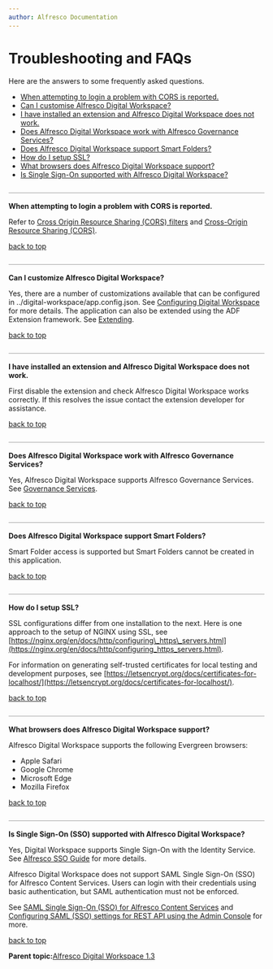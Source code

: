 ```yaml
---
author: Alfresco Documentation
---
```


# Troubleshooting and FAQs

Here are the answers to some frequently asked questions.

-   [When attempting to login a problem with CORS is reported.](troubleshooting.md#1)
-   [Can I customise Alfresco Digital Workspace?](troubleshooting.md#2)
-   [I have installed an extension and Alfresco Digital Workspace does not work.](troubleshooting.md#3)
-   [Does Alfresco Digital Workspace work with Alfresco Governance Services?](troubleshooting.md#4)
-   [Does Alfresco Digital Workspace support Smart Folders?](troubleshooting.md#5)
-   [How do I setup SSL?](troubleshooting.md#8)
-   [What browsers does Alfresco Digital Workspace support?](troubleshooting.md#9)
-   [Is Single Sign-On supported with Alfresco Digital Workspace?](troubleshooting.md#10)

![](../images/hr.png)

**When attempting to login a problem with CORS is reported.**

Refer to [Cross Origin Resource Sharing \(CORS\) filters](https://docs.alfresco.com/6.1/tasks/enable-cors.html) and [Cross-Origin Resource Sharing \(CORS\)](https://enable-cors.org/).

[back to top](troubleshooting.md#top)

![](../images/hr.png)

**Can I customize Alfresco Digital Workspace?**

Yes, there are a number of customizations available that can be configured in ../digital-workspace/app.config.json. See [Configuring Digital Workspace](../concepts/configuration.md) for more details. The application can also be extended using the ADF Extension framework. See [Extending](https://alfresco-content-app.netlify.com/#/extending/).

[back to top](troubleshooting.md#top)

![](../images/hr.png)

**I have installed an extension and Alfresco Digital Workspace does not work.**

First disable the extension and check Alfresco Digital Workspace works correctly. If this resolves the issue contact the extension developer for assistance.

[back to top](troubleshooting.md#top)

![](../images/hr.png)

**Does Alfresco Digital Workspace work with Alfresco Governance Services?**

Yes, Alfresco Digital Workspace supports Alfresco Governance Services. See [Governance Services](../concepts/governance-adw.md).

[back to top](troubleshooting.md#top)

![](../images/hr.png)

**Does Alfresco Digital Workspace support Smart Folders?**

Smart Folder access is supported but Smart Folders cannot be created in this application.

[back to top](troubleshooting.md#top)

![](../images/hr.png)

**How do I setup SSL?**

SSL configurations differ from one installation to the next. Here is one approach to the setup of NGINX using SSL, see [https://nginx.org/en/docs/http/configuring\_https\_servers.html](https://nginx.org/en/docs/http/configuring_https_servers.html).

For information on generating self-trusted certificates for local testing and development purposes, see [https://letsencrypt.org/docs/certificates-for-localhost/](https://letsencrypt.org/docs/certificates-for-localhost/).

[back to top](troubleshooting.md#top)

![](../images/hr.png)

**What browsers does Alfresco Digital Workspace support?**

Alfresco Digital Workspace supports the following Evergreen browsers:

-   Apple Safari
-   Google Chrome
-   Microsoft Edge
-   Mozilla Firefox

[back to top](troubleshooting.md#top)

![](../images/hr.png)

**Is Single Sign-On \(SSO\) supported with Alfresco Digital Workspace?**

Yes, Digital Workspace supports Single Sign-On with the Identity Service. See [Alfresco SSO Guide](https://docs.alfresco.com/sso/concepts/intro.html) for more details.

Alfresco Digital Workspace does not support SAML Single Sign-On \(SSO\) for Alfresco Content Services. Users can login with their credentials using basic authentication, but SAML authentication must not be enforced.

See [SAML Single Sign-On \(SSO\) for Alfresco Content Services](https://docs.alfresco.com/saml/concepts/saml-overview.html) and [Configuring SAML \(SSO\) settings for REST API using the Admin Console](http://docs.alfresco.com/saml/tasks/saml-restapi-console.html) for more.

[back to top](troubleshooting.md#top)

**Parent topic:**[Alfresco Digital Workspace 1.3](../concepts/welcome-adw.md)

